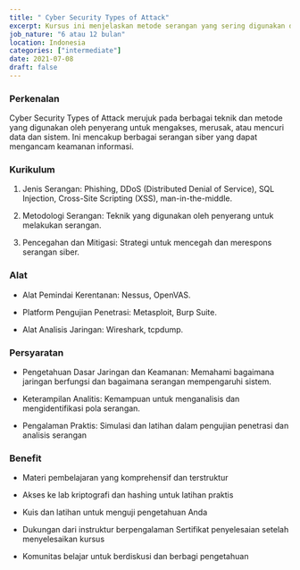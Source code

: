 ```yaml
---
title: " Cyber Security Types of Attack"
excerpt: Kursus ini menjelaskan metode serangan yang sering digunakan dalam Cyber Security.
job_nature: "6 atau 12 bulan"
location: Indonesia
categories: ["intermediate"]
date: 2021-07-08
draft: false
---
```


### Perkenalan

Cyber Security Types of Attack merujuk pada berbagai teknik dan metode yang digunakan oleh penyerang untuk mengakses, merusak, atau mencuri data dan sistem. Ini mencakup berbagai serangan siber yang dapat mengancam keamanan informasi.


### Kurikulum

1. Jenis Serangan: Phishing, DDoS (Distributed Denial of Service), SQL Injection, Cross-Site Scripting (XSS), man-in-the-middle.

2. Metodologi Serangan: Teknik yang digunakan oleh penyerang untuk melakukan serangan.

3. Pencegahan dan Mitigasi: Strategi untuk mencegah dan merespons serangan siber.

### Alat

- Alat Pemindai Kerentanan: Nessus, OpenVAS.

- Platform Pengujian Penetrasi: Metasploit, Burp Suite.

- Alat Analisis Jaringan: Wireshark, tcpdump.

### Persyaratan


- Pengetahuan Dasar Jaringan dan Keamanan: Memahami bagaimana jaringan berfungsi dan bagaimana serangan mempengaruhi sistem.

- Keterampilan Analitis: Kemampuan untuk menganalisis dan mengidentifikasi pola serangan.

- Pengalaman Praktis: Simulasi dan latihan dalam pengujian penetrasi dan analisis serangan

### Benefit

- Materi pembelajaran yang komprehensif dan terstruktur

- Akses ke lab kriptografi dan hashing untuk latihan praktis

- Kuis dan latihan untuk menguji pengetahuan Anda

- Dukungan dari instruktur berpengalaman
Sertifikat penyelesaian setelah menyelesaikan kursus

- Komunitas belajar untuk berdiskusi dan berbagi pengetahuan
